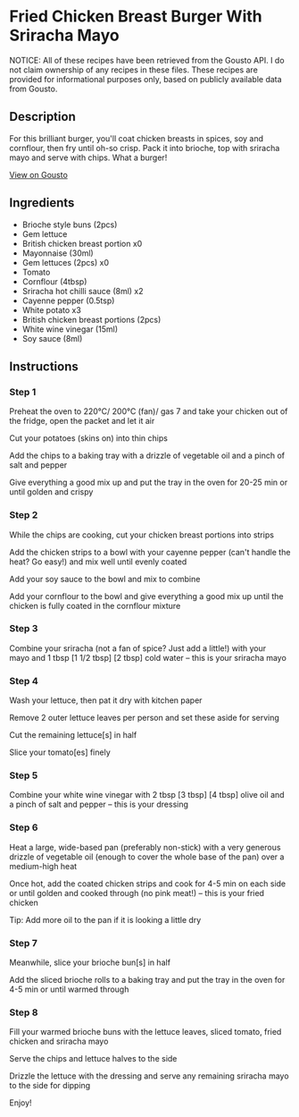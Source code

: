 # Fried Chicken Breast Burger With Sriracha Mayo

NOTICE: All of these recipes have been retrieved from the Gousto API. I do not claim ownership of any recipes in these files. These recipes are provided for informational purposes only, based on publicly available data from Gousto.

## Description

For this brilliant burger, you'll coat chicken breasts in spices, soy and cornflour, then fry until oh-so crisp. Pack it into brioche, top with sriracha mayo and serve with chips. What a burger! 

[View on Gousto](https://www.gousto.co.uk/recipes/cookbook/fried-chicken-breast-burger-with-sriracha-mayo)

## Ingredients

- Brioche style buns (2pcs)
- Gem lettuce
- British chicken breast portion x0
- Mayonnaise (30ml)
- Gem lettuces (2pcs) x0
- Tomato
- Cornflour (4tbsp)
- Sriracha hot chilli sauce (8ml) x2
- Cayenne pepper (0.5tsp)
- White potato x3
- British chicken breast portions (2pcs)
- White wine vinegar (15ml)
- Soy sauce (8ml)

## Instructions


### Step 1

Preheat the oven to 220°C/ 200°C (fan)/ gas 7 and take your chicken out of the fridge, open the packet and let it air

Cut your potatoes (skins on) into thin chips

Add the chips to a baking tray with a drizzle of vegetable oil and a pinch of salt and pepper

Give everything a good mix up and put the tray in the oven for 20-25 min or until golden and crispy


### Step 2

While the chips are cooking, cut your chicken breast portions into strips

Add the chicken strips to a bowl with your cayenne pepper (can't handle the heat? Go easy!) and mix well until evenly coated

Add your soy sauce to the bowl and mix to combine

Add your cornflour to the bowl and give everything a good mix up until the chicken is fully coated in the cornflour mixture


### Step 3

Combine your sriracha (not a fan of spice? Just add a little!) with your mayo and 1 tbsp <span class="text-purple">[1 1/2 tbsp]</span> <span class="text-danger">[2 tbsp]</span> cold water – this is your sriracha mayo


### Step 4

Wash your lettuce, then pat it dry with kitchen paper

Remove 2 outer lettuce leaves per person and set these aside for serving

Cut the remaining lettuce[s] in half

Slice your tomato[es] finely


### Step 5

Combine your white wine vinegar with 2 tbsp <span class="text-purple">[3 tbsp]</span><span class="text-danger"> [4 tbsp]</span> olive oil and a pinch of salt and pepper – this is your dressing


### Step 6

Heat a large, wide-based pan (preferably non-stick) with a very generous drizzle of vegetable oil (enough to cover the whole base of the pan) over a medium-high heat

Once hot, add the coated chicken strips and cook for 4-5 min on each side or until golden and cooked through (no pink meat!) – this is your fried chicken

Tip: Add more oil to the pan if it is looking a little dry


### Step 7

Meanwhile, slice your brioche bun[s] in half

Add the sliced brioche rolls to a baking tray and put the tray in the oven for 4-5 min or until warmed through

### Step 8

Fill your warmed brioche buns with the lettuce leaves, sliced tomato, fried chicken and sriracha mayo

Serve the chips and lettuce halves to the side

Drizzle the lettuce with the dressing and serve any remaining sriracha mayo to the side for dipping

Enjoy!

